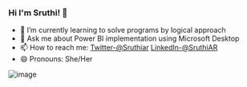 ### Hi I'm Sruthi! 👋

- 🌱 I’m currently learning to solve programs by logical approach
- 💬 Ask me about Power BI implementation using Microsoft Desktop
- 📫 How to reach me: [Twitter-@Sruthiar](https://twitter.com/Sruthiar?s=08)
                      [LinkedIn-@SruthiAR](https://www.linkedin.com/in/sruthi-a-r-932740200)
- 😄 Pronouns: She/Her


![image](https://user-images.githubusercontent.com/78865129/112623229-1d010280-8e52-11eb-81a6-2159a651d66e.png)
